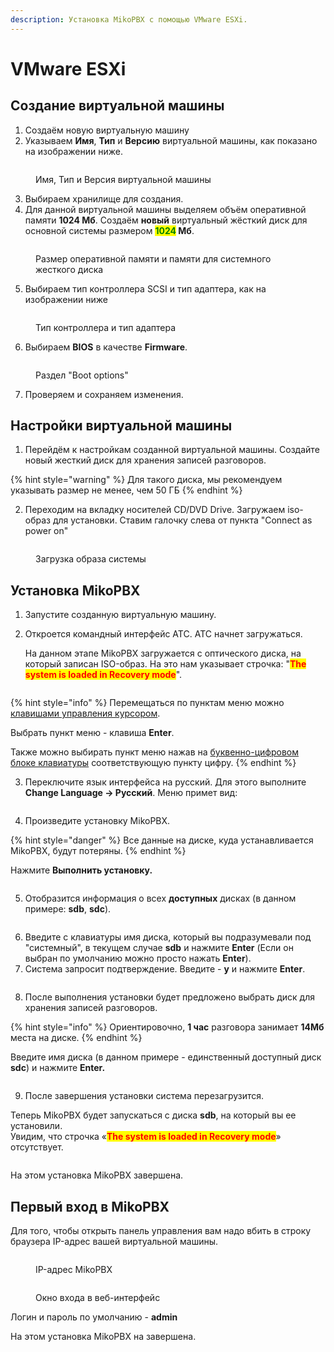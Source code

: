 ```yaml
---
description: Установка MikoPBX с помощью VMware ESXi.
---
```


# VMware ESXi

## Создание виртуальной машины <a href="#sozdanie_virtualnoj_mashiny" id="sozdanie_virtualnoj_mashiny"></a>

1. Создаём новую виртуальную машину
2. Указываем **Имя**, **Тип** и **Версию** виртуальной машины, как показано на изображении ниже.

<figure><img src="../../.gitbook/assets/image (26) (1).png" alt=""><figcaption><p>Имя, Тип и Версия виртуальной машины</p></figcaption></figure>

3. Выбираем хранилище для создания.
4. Для данной виртуальной машины выделяем объём оперативной памяти **1024 Мб**. Создаём **новый** виртуальный жёсткий диск для основной системы размером <mark style="color:green;">**1024**</mark>**&#x20;Мб**.

<figure><img src="../../.gitbook/assets/image (27) (1).png" alt=""><figcaption><p>Размер оперативной памяти и памяти для системного жесткого диска</p></figcaption></figure>

5. Выбираем тип контроллера SCSI и тип адаптера, как на изображении ниже

<figure><img src="../../.gitbook/assets/image (28).png" alt=""><figcaption><p>Тип контроллера и тип адаптера </p></figcaption></figure>

6. Выбираем **BIOS** в качестве **Firmware**.

<figure><img src="../../.gitbook/assets/image (29).png" alt=""><figcaption><p>Раздел "Boot options"</p></figcaption></figure>

7. Проверяем и сохраняем изменения.

## Настройки виртуальной машины <a href="#nastrojki_virtualnoj_mashiny" id="nastrojki_virtualnoj_mashiny"></a>

1. Перейдём к настройкам созданной виртуальной машины. Создайте новый жесткий диск для хранения записей разговоров.

{% hint style="warning" %}
Для такого диска, мы рекомендуем указывать размер не менее, чем 50 ГБ
{% endhint %}

2. Переходим на вкладку носителей CD/DVD Drive. Загружаем iso-образ для установки. Ставим галочку слева от пункта "Connect as power on"

<figure><img src="../../.gitbook/assets/image (30).png" alt=""><figcaption><p>Загрузка образа системы</p></figcaption></figure>

## Установка MikoPBX <a href="#ustanovka_mikopbx" id="ustanovka_mikopbx"></a>

1. Запустите созданную виртуальную машину.
2.  Откроется командный интерфейс АТС. АТС начнет загружаться. &#x20;

    На данном этапе MikoPBX загружается с оптического диска, на который записан ISO-образ. На это нам указывает строчка: "<mark style="color:red;">**The system is loaded in Recovery mode**</mark>".

<figure><img src="../../.gitbook/assets/firstPageInPBX.png" alt=""><figcaption></figcaption></figure>

{% hint style="info" %}
Перемещаться по пунктам меню можно [клавишами управления курсором](https://ru.wikipedia.org/wiki/%D0%9A%D0%BB%D0%B0%D0%B2%D0%B8%D1%88%D0%B8_%D1%83%D0%BF%D1%80%D0%B0%D0%B2%D0%BB%D0%B5%D0%BD%D0%B8%D1%8F_%D0%BA%D1%83%D1%80%D1%81%D0%BE%D1%80%D0%BE%D0%BC).

Выбрать пункт меню - клавиша **Enter**.

Также можно выбирать пункт меню нажав на [буквенно-цифровом блоке клавиатуры](https://ru.wikipedia.org/wiki/%D0%9A%D0%BE%D0%BC%D0%BF%D1%8C%D1%8E%D1%82%D0%B5%D1%80%D0%BD%D0%B0%D1%8F_%D0%BA%D0%BB%D0%B0%D0%B2%D0%B8%D0%B0%D1%82%D1%83%D1%80%D0%B0#%D0%91%D1%83%D0%BA%D0%B2%D0%B5%D0%BD%D0%BD%D0%BE-%D1%86%D0%B8%D1%84%D1%80%D0%BE%D0%B2%D0%BE%D0%B9_%D0%B1%D0%BB%D0%BE%D0%BA) соответствующую пункту цифру.
{% endhint %}

3. Переключите язык интерфейса на русский. Для этого выполните **Change Language -> Русский**. Меню примет вид:

<figure><img src="../../.gitbook/assets/secondPageInPBX.png" alt=""><figcaption></figcaption></figure>

4. Произведите установку MikoPBX.&#x20;

{% hint style="danger" %}
Все данные на диске, куда устанавливается MikoPBX, будут потеряны.
{% endhint %}

Нажмите **Выполнить установку.**

<figure><img src="../../.gitbook/assets/thirdPageInPBX.png" alt=""><figcaption></figcaption></figure>

5. Отобразится информация о всех **доступных** дисках (в данном примере: **sdb**, **sdc**).

<figure><img src="../../.gitbook/assets/fourthPageInPBX.png" alt=""><figcaption></figcaption></figure>

6. Введите с клавиатуры имя диска, который вы подразумевали под "системный", в текущем случае **sdb** и нажмите **Enter** (Если он выбран по умолчанию можно просто нажать **Enter**).
7. Система запросит подтверждение. Введите - **y** и нажмите **Enter**.&#x20;

<figure><img src="../../.gitbook/assets/fifthPageInPBX.png" alt=""><figcaption></figcaption></figure>

8. После выполнения установки будет предложено выбрать диск для хранения записей разговоров.

{% hint style="info" %}
Ориентировочно, **1 час** разговора занимает **14Мб** места на диске.
{% endhint %}

Введите имя диска (в данном примере - единственный доступный диск **sdc**) и нажмите **Enter.**

<figure><img src="../../.gitbook/assets/sixthPageInPBX.png" alt=""><figcaption></figcaption></figure>

9. После завершения установки система перезагрузится.

Теперь MikoPBX будет запускаться с диска **sdb**, на который вы ее установили.\
Увидим, что строчка «<mark style="color:red;">**The system is loaded in Recovery mode**</mark>» отсутствует.

<figure><img src="../../.gitbook/assets/seventhPageInPBX.png" alt=""><figcaption></figcaption></figure>

На этом установка MikoPBX завершена.

## Первый вход в MikoPBX

Для того, чтобы открыть панель управления вам надо вбить в строку браузера IP-адрес вашей виртуальной машины.

<figure><img src="../../.gitbook/assets/FirstLoginInMikoPBX1.png" alt=""><figcaption><p>IP-адрес MikoPBX</p></figcaption></figure>

<figure><img src="../../.gitbook/assets/FirstLoginInMikoPBX2.png" alt=""><figcaption><p>Окно входа в веб-интерфейс </p></figcaption></figure>

Логин и пароль по умолчанию - **admin**

На этом установка MikoPBX на завершена.
